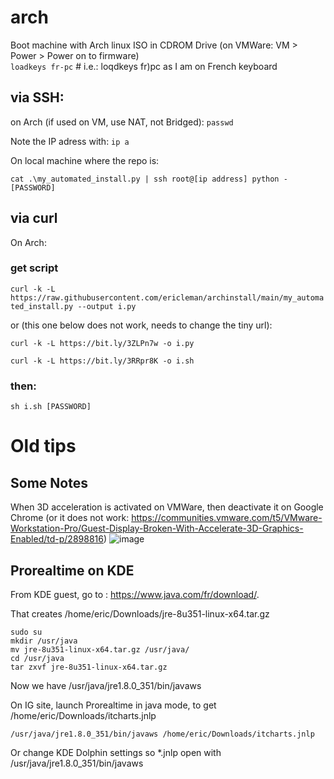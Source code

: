 # arch

 Boot machine with Arch linux ISO in CDROM Drive (on VMWare: VM > Power > Power on to firmware)  
`loadkeys fr-pc` # i.e.: loqdkeys fr)pc as I am on French keyboard

## via SSH:
on Arch (if used on VM, use NAT, not Bridged): 
`passwd`

Note the IP adress with:
`ip a`

On local machine where the repo is:

`cat .\my_automated_install.py | ssh root@[ip address] python - [PASSWORD]`

## via curl
On Arch:
### get script

`curl -k -L https://raw.githubusercontent.com/ericleman/archinstall/main/my_automated_install.py --output i.py`  

or (this one below does not work, needs to change the tiny url):

`curl -k -L https://bit.ly/3ZLPn7w -o i.py`  

`curl -k -L https://bit.ly/3RRpr8K -o i.sh`  

### then:

`sh i.sh [PASSWORD]`


# Old tips
## Some Notes
When 3D acceleration is activated on VMWare, then deactivate it on Google Chrome (or it does not work: https://communities.vmware.com/t5/VMware-Workstation-Pro/Guest-Display-Broken-With-Accelerate-3D-Graphics-Enabled/td-p/2898816)
![image](https://user-images.githubusercontent.com/26767717/177496730-38f3be75-ae3c-4329-a49e-0002abfc595a.png)


## Prorealtime on KDE
From KDE guest, go to : https://www.java.com/fr/download/.

That creates /home/eric/Downloads/jre-8u351-linux-x64.tar.gz

```
sudo su
mkdir /usr/java
mv jre-8u351-linux-x64.tar.gz /usr/java/
cd /usr/java
tar zxvf jre-8u351-linux-x64.tar.gz
```

Now we have /usr/java/jre1.8.0_351/bin/javaws

On IG site, launch Prorealtime in java mode, to get /home/eric/Downloads/itcharts.jnlp

`/usr/java/jre1.8.0_351/bin/javaws /home/eric/Downloads/itcharts.jnlp`

Or change KDE Dolphin settings so *.jnlp open with /usr/java/jre1.8.0_351/bin/javaws



